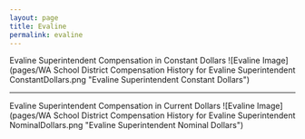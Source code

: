 ```yaml
---
layout: page
title: Evaline
permalink: evaline
---
```



Evaline Superintendent Compensation in Constant Dollars
![Evaline Image](pages/WA School District Compensation History for Evaline Superintendent ConstantDollars.png "Evaline Superintendent Constant Dollars")
___

Evaline Superintendent Compensation in Current Dollars
![Evaline Image](pages/WA School District Compensation History for Evaline Superintendent NominalDollars.png "Evaline Superintendent Nominal Dollars")